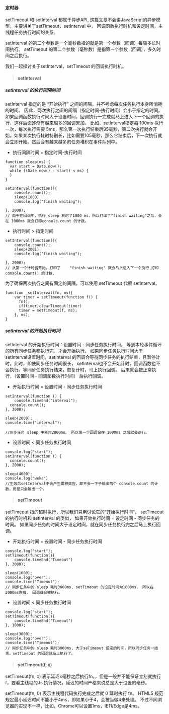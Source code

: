 #### 定时器
setTimeout 和 setInterval 都属于异步API, 这篇文章不会讲JavaScript的异步模型。主要讲关于setTimeout，setInterval 中，
回调函数执行时机和设定时间，主线程任务执行时间的关系。

setInterval 的第二个参数是一个毫秒数指的就是第一个参数（回调）每隔多长时间执行。 setTimeout 的第二个参数（毫秒数）是指第一个参数（回调），多久时间之后执行。

我们一起探讨关于setInterval，setTimeout 的回调执行时机。

> #### setInterval
##### setInterval 的执行间隔时间
setInterval 指定的是 “开始执行” 之间的间隔，并不考虑每次任务执行本身所消耗的时间。
因此，两次执行之间的间隔（指定时间-执行时间）会小于指定的时间。如果回调函数执行时间大于设置时间，回调执行一完成就马上进入下一个回调的执行，这样后面逐渐有越来越多的回调累加。
比如，setInterval指定每 100ms 执行一次，每次执行需要 5ms，那么第一次执行结束后95毫秒，第二次执行就会开始。如果某次执行耗时特别长，比如需要105毫秒，那么它结束后，下一次执行就会立即开始。然后会有越来越多的任务堆积在事件队列中。

* 执行间隔时间 = 指定时间-执行时间
```
function sleep(ms) {
  var start = Date.now();
  while ((Date.now() - start) < ms) {
  }
}
```
```
setInterval(function(){
	console.count(); 
	sleep(1000)
	console.log("finish waiting"); 

}, 2000);	
// 由于在回调中，执行 sleep 耗时了1000 ms，所以打印了"finish waiting"之后，会在 1000ms 就会打印console.count 的计数。
```
* 执行时间 > 指定时间
```
setInterval(function(){
	console.count(); 
	sleep(2001)
	console.log("finish waiting"); 

}, 2000);	
// 从第一个计时器开始，打印了	"finish waiting" 就会马上进入下一个执行,打印 console.count() 的计数，
```


为了确保两次执行之间有固定的间隔，可以使用 setTimeout 代替 setInterval。
```
function _setInterval(fn, ms){
	var timer = setTimeout(function f() {
	  fn();
	  if(timer)clearTimeout(timer)
	  timer = setTimeout(f, ms);
	}, ms);	 
}
```

##### setInterval 的开始执行时间

setInterval 的开始执行时间：设置时间 - 同步任务执行时间。
等到本轮事件循环的所有同步任务都执行完，才会开始执行。 如果同步任务执行时间大于setInterval设置时间，setInterval 的回调会等待同步任务的执行结束，且暂停计时。此时，即使同步任务时间很长， setInterval也不会开始计时，回调函数也不会执行。等同步任务执行结束，恢复计时，马上执行回调。 后来就会按正常执行，（设置时间 - 回调函数执行时间） 后执行回调。

* 开始执行时间 = 设置时间 - 同步任务执行时间
```
setInterval(function () {
	console.timeEnd("interval");
  console.count(); 
}, 3000);

sleep(2000);
console.time("interval");

//同步任务 sleep 中耗时2000ms。 所以第一个回调会在 1000ms 之后就会运行。
```
* 设置时间 < 同步任务执行时间
```
console.log("start");
setInterval(function () {
  console.count(); 
}, 2000);

sleep(4000);
console.log("weka")
//生效后setInterval不会产生累积效应，即不会一下子输出两个 console.count 的计数，而是只会输出一个。	

```

> #### setTimeout
setTimeout 指的超时执行，所以我们只用讨论它的“开始执行时间”。 setTimeout 的执行时机和 setInterval 的类似， 如果开始执行时间 = 设定时间 - 同步任务的时间。 如果同步任务的时间大于设定时间，就在同步任务执行完之后马上执行回调。

* 开始执行时间 = 设置时间 - 同步任务执行时间
```
console.log("start");
setTimeout(function(){
	console.timeEnd("Timeout")	
}, 3000);

sleep(1000);
console.log("over");
console.time("Timeout");
// 同步任务中的 sleep 耗时3000ms, setTimeout 的设定时间为1000ms， 所以在2000ms左右， 回调就会被执行。
```
* 设置时间 < 同步任务执行时间
```
console.log("start");
setTimeout(function(){
	console.timeEnd("Timeout")	
}, 1000);

sleep(3000);
console.log("over");
console.time("Timeout");
// 同步任务中的 sleep 耗时3000ms, 大于seTimeout 设定的时间，所以同步任务一结束，setTimeout 的回调就马上执行了。
```

> #### setTimeout(f, x)

setTimeout(fn, x) 表示延迟x毫秒之后执行fn。，但是一般并不能保证立刻就执行f，要看主线程的Js 执行情况，延迟的时间严格来说总是大于设置的毫秒。

setTimeout(fn, 0) 表示主线程代码执行完成之后就 0 延时执行 fn。
HTML5 规范规定最小延迟时间不能小于4ms，即如果小于4，会被当做4来处理。 不过不同浏览器的实现不一样，比如，Chrome可以设置1ms，IE11/Edge是4ms。

